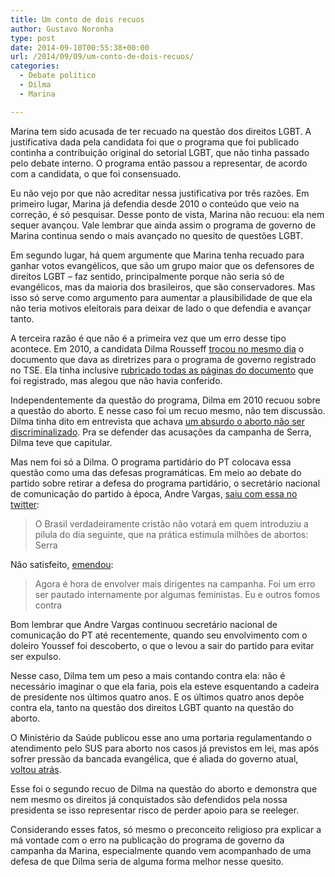 ```yaml
---
title: Um conto de dois recuos
author: Gustavo Noronha
type: post
date: 2014-09-10T00:55:38+00:00
url: /2014/09/09/um-conto-de-dois-recuos/
categories:
  - Debate político
  - Dilma
  - Marina

---
```

Marina tem sido acusada de ter recuado na questão dos direitos LGBT. A justificativa dada pela candidata foi que o programa que foi publicado continha a contribuição original do setorial LGBT, que não tinha passado pelo debate interno. O programa então passou a representar, de acordo com a candidata, o que foi consensuado.

Eu não vejo por que não acreditar nessa justificativa por três razões. Em primeiro lugar, Marina já defendia desde 2010 o conteúdo que veio na correção, é só pesquisar. Desse ponto de vista, Marina não recuou: ela nem sequer avançou. Vale lembrar que ainda assim o programa de governo de Marina continua sendo o mais avançado no quesito de questões LGBT.

Em segundo lugar, há quem argumente que Marina tenha recuado para ganhar votos evangélicos, que são um grupo maior que os defensores de direitos LGBT &#8211; faz sentido, principalmente porque não seria só de evangélicos, mas da maioria dos brasileiros, que são conservadores. Mas isso só serve como argumento para aumentar a plausibilidade de que ela não teria motivos eleitorais para deixar de lado o que defendia e avançar tanto.

A terceira razão é que não é a primeira vez que um erro desse tipo acontece. Em 2010, a candidata Dilma Rousseff [trocou no mesmo dia][1] o documento que dava as diretrizes para o programa de governo registrado no TSE. Ela tinha inclusive [rubricado todas as páginas do documento][2] que foi registrado, mas alegou que não havia conferido.

Independentemente da questão do programa, Dilma em 2010 recuou sobre a questão do aborto. E nesse caso foi um recuo mesmo, não tem discussão. Dilma tinha dito em entrevista que achava [um absurdo o aborto não ser discriminalizado][3]. Pra se defender das acusações da campanha de Serra, Dilma teve que capitular.

Mas nem foi só a Dilma. O programa partidário do PT colocava essa questão como uma das defesas programáticas. Em meio ao debate do partido sobre retirar a defesa do programa partidário, o secretário nacional de comunicação do partido à época, Andre Vargas, [saiu com essa no twitter][4]:

> O Brasil verdadeiramente cristão não votará em quem introduziu a pílula do dia seguinte, que na prática estimula milhões de abortos: Serra 

Não satisfeito, [emendou][5]:

> Agora é hora de envolver mais dirigentes na campanha. Foi um erro ser pautado internamente por algumas feministas. Eu e outros fomos contra 

Bom lembrar que Andre Vargas continuou secretário nacional de comunicação do PT até recentemente, quando seu envolvimento com o doleiro Youssef foi descoberto, o que o levou a sair do partido para evitar ser expulso.

Nesse caso, Dilma tem um peso a mais contando contra ela: não é necessário imaginar o que ela faria, pois ela esteve esquentando a cadeira de presidente nos últimos quatro anos. E os últimos quatro anos depõe contra ela, tanto na questão dos direitos LGBT quanto na questão do aborto.

O Ministério da Saúde publicou esse ano uma portaria regulamentando o atendimento pelo SUS para aborto nos casos já previstos em lei, mas após sofrer pressão da bancada evangélica, que é aliada do governo atual, [voltou atrás][6].

Esse foi o segundo recuo de Dilma na questão do aborto e demonstra que nem mesmo os direitos já conquistados são defendidos pela nossa presidenta se isso representar risco de perder apoio para se reeleger.

Considerando esses fatos, só mesmo o preconceito religioso pra explicar a má vontade com o erro na publicação do programa de governo da campanha da Marina, especialmente quando vem acompanhado de uma defesa de que Dilma seria de alguma forma melhor nesse quesito.

 [1]: http://politica.estadao.com.br/noticias/geral,dilma-apresenta-ao-tse-programa-de-governo-radical-e-depois-recua,576839
 [2]: http://oglobo.globo.com/brasil/eleicoes-2010/nao-assinei-documento-nenhum-rubriquei-paginas-diz-dilma-sobre-programa-de-governo-5006631
 [3]: https://www.youtube.com/watch?v=Lv9Y0_pjzKU
 [4]: https://twitter.com/andrevargas13/status/26390667369
 [5]: https://twitter.com/andrevargas13/status/26390424586
 [6]: http://oglobo.globo.com/sociedade/saude/ministerio-da-saude-revoga-portaria-que-definia-valor-de-aborto-terapeutico-no-sus-12651190
